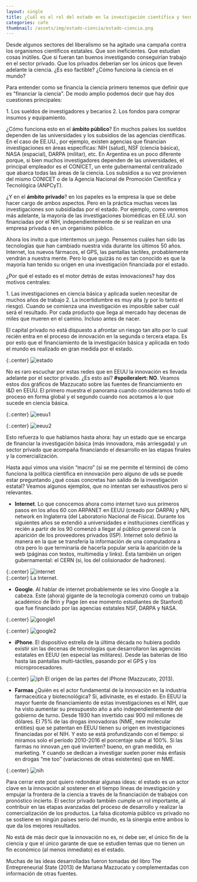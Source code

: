 ```yaml
---
layout: single
title: ¿Cuál es el rol del estado en la investigación científica y tecnológica?
categories: cafe
thumbnail: /assets/img/estado-ciencia/estado-ciencia.png
---
```


<p>Desde algunos sectores del liberalismo se ha agitado una campaña contra los organismos científicos estatales. Que son ineficientes. Que estudian cosas inútiles. Que si fueran tan buenos investigando conseguirían trabajo en el sector privado. Que los privados deberían ser los únicos que lleven adelante la ciencia. ¿Es eso factible? ¿Cómo funciona la ciencia en el mundo?</p>
<!--more-->
<p> Para entender como se financia la ciencia primero tenemos que definir que es "financiar la ciencia". De modo amplio podemos decir que hay dos cuestiones principales:</p>
1. Los sueldos de investigadores y becarios
2. Los fondos para comprar insumos y equipamiento.

<p>¿Cómo funciona esto en el <strong>ámbito público</strong>?  
En muchos países los sueldos dependen de las universidades y los subsidios de las agencias científicas. En el caso de EE.UU., por ejemplo, existen agencias que financian investigaciones en áreas específicas: NIH (salud), NSF (ciencia básica), NASA (espacial), DARPA (militar), etc. En Argentina es un poco diferente porque, si bien muchos investigadores dependen de las universidades, el principal empleador es el CONICET, un ente gubernamental centralizado que abarca todas las áreas de la ciencia. Los subsidios a su vez provienen del mismo CONICET o de la Agencia Nacional de Promoción Científica y Tecnológica (ANPCyT).</p>

<p>¿Y en el <strong>ámbito privado</strong>? en los papeles es la empresa la que se debe hacer cargo de ambos aspectos. Pero en la práctica muchas veces las investigaciones son subsidiadas por el estado. Por ejemplo, como veremos más adelante, la mayoría de las investigaciones biomédicas en EE.UU. son financiadas por el NIH, independientemente de si se realizan en una empresa privada o en un organismo público.</p>

<p>Ahora los invito a que intentemos un juego. Pensemos cuáles han sido las tecnologías que han cambiado nuestra vida durante los últimos 50 años. Internet, los nuevos fármacos, el GPS, las pantallas táctiles, probablemente vendrán a nuestra mente. Pero lo que quizás no es tan conocido es que la mayoría han tenido su origen en una investigación financiada por el estado.</p> 

<p>¿Por qué el estado es el motor detrás de estas innovaciones? hay dos motivos centrales:</p>
1. Las investigaciones en ciencia básica y aplicada suelen necesitar de muchos años de trabajo 
2. La incertidumbre es muy alta (y por lo tanto el riesgo). Cuando se comienza una investigación es imposible saber cuál será el resultado. Por cada producto que llega al mercado hay decenas de miles que mueren en el camino. Incluso antes de nacer.

<p>El capital privado no está dispuesto a afrontar un riesgo tan alto por lo cual recién entra en el proceso de innovación en 
la segunda o tercera etapa. Es por esto que el financiamiento de la investigación básica y aplicada en todo el mundo es 
realizado en gran medida por el estado. </p>

{:.center}
![estado](/assets/img/estado-ciencia/estado.png)

<p>No es raro escuchar por estas redes que en EEUU la innovación es llevada adelante por el sector privado. ¿Es esto así? 
<strong>#spoileralert: NO</strong>. Veamos estos dos gráficos de Mazzucato sobre las fuentes de financiamiento en I&D en EEUU. El primero muestra el panorama cuando consideramos todo el proceso en forma global y el segundo cuando nos acotamos a lo que sucede en ciencia básica. </p>

{:.center}
![eeuu1](/assets/img/estado-ciencia/eeuu1.png)

{:.center}
![eeuu2](/assets/img/estado-ciencia/eeuu2.png)

<p>Esto refuerza lo que hablamos hasta ahora: hay un estado que se encarga de financiar la investigación básica (más innovadora, más arriesgada) y un sector privado que acompaña financiando el desarrollo en las etapas finales y la comercialización.</p>

<p>Hasta aquí vimos una visión “macro” (si se me permite el término) de cómo funciona la política científica en innovación pero alguno de uds se puede estar preguntando ¿qué cosas concretas han salido de la investigación estatal?  Veamos algunos ejemplos, que no intentan ser exhaustivos pero sí relevantes.</p>

- <strong>Internet</strong>. Lo que conocemos ahora como internet tuvo sus primeros pasos en los años 60 con ARPANET en EEUU (creado por DARPA) y NPL network en Inglaterra (del Laboratorio Nacional de Física). Durante los siguientes años se extendió a universidades e instituciones científicas y recién a partir de los 90 comenzó a llegar al público general con la aparición de los proveedores privados (ISP). 
Internet solo definió la manera en la que se transfería la información de una computadora a otra pero lo que terminaría de 
hacerla popular sería la aparición de la web (páginas con textos, multimedia y links). Ésta también un origen gubernamental: 
el CERN (si, los del colisionador de hadrones).

{:.center}
![internet](/assets/img/estado-ciencia/internet.png)
<br>
{:.center}
La Internet.

- <strong>Google</strong>. Al hablar de internet probablemente se les vino Google a la cabeza. Este (ahora) gigante de la tecnología comenzó como un trabajo académico de Brin y Page (en ese momento estudiantes de Stanford) que fue financiado por las agencias estatales NSF, DARPA y NASA.

{:.center}
![google1](/assets/img/estado-ciencia/google1.png)

{:.center}
![google2](/assets/img/estado-ciencia/google2.png)

- <strong>iPhone</strong>. El dispositivo estrella de la última década no hubiera podido existir sin las decenas de tecnologías que desarrollaron las agencias estatales en EEUU (en especial las militares). Desde las baterías de litio hasta las pantallas multi-táctiles, pasando por el GPS y los microprocesadores.

{:.center}
![iph](/assets/img/estado-ciencia/iphone-slide.jpeg)
El origen de las partes del iPhone (Mazzucato, 2013).

- <strong>Farmas</strong> ¿Quién es el actor fundamental de la innovación en la industria farmaceútica y biotecnológica? Si, adivinaste, es el estado. En EEUU la mayor fuente de financiamiento de estas investigaciones es el NIH, que ha visto aumentar su presupuesto año a año independientemente del gobierno de turno. Desde 1930 han invertido casi 900 mil millones de dólares. 
El 75% de las drogas innovadoras (NME, new molecular entities) que se patentan en EEUU tienen su origen en investigaciones 
financiadas por el NIH. Y esto se está profundizando con el tiempo: si miramos solo el período 2010-2016 el porcentaje 
sube al 100%. Si las farmas no innovan ¿en qué invierten? bueno, en gran medida, en marketing. Y cuando se dedican a 
investigar suelen poner más énfasis en drogas “me too” (variaciones de otras existentes) que en NME.

{:.center}
![nih](/assets/img/estado-ciencia/nih.png)

Para cerrar este post quiero redondear algunas ideas: el estado es un actor clave en la innovación al sostener en el tiempo líneas de investigación y empujar la frontera de la ciencia a través de la financiación de trabajos con pronóstico incierto. El sector privado también cumple un rol importante, al contribuir en las etapas avanzadas del proceso de desarrollo y realizar la comercialización de los productos. La falsa dicotomía público vs privado no se sostiene en ningún países serio del mundo, es la sinergia entre ambos lo que da los mejores resultados.

No está de más decir que la innovación no es, ni debe ser, el único fin de la ciencia y que el único garante de que se 
estudien temas que no tienen un fin económico (al menos inmediato) es el estado.

Muchas de las ideas desarrolladas fueron tomadas del libro The Entrepreneurial State (2013) de Mariana Mazzucato y 
complementadas con información de otras fuentes.
